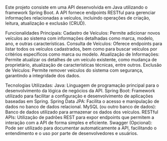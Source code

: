 Este projeto consiste em uma API desenvolvida em Java utilizando o framework Spring Boot. A API fornece endpoints RESTful para gerenciar informações relacionadas a veículos, incluindo operações de criação, leitura, atualização e exclusão (CRUD).

Funcionalidades Principais:
Cadastro de Veículos: Permite adicionar novos veículos ao sistema com informações detalhadas como marca, modelo, ano, e outras características.
Consulta de Veículos: Oferece endpoints para listar todos os veículos cadastrados, bem como para buscar veículos por critérios específicos como marca ou modelo.
Atualização de Informações: Permite atualizar os detalhes de um veículo existente, como mudança de proprietário, atualização de características técnicas, entre outros.
Exclusão de Veículos: Permite remover veículos do sistema com segurança, garantindo a integridade dos dados.

Tecnologias Utilizadas:
Java: Linguagem de programação principal para o desenvolvimento da lógica de negócios da API.
Spring Boot: Framework utilizado para facilitar a configuração e desenvolvimento de aplicações baseadas em Spring.
Spring Data JPA: Facilita o acesso e manipulação de dados no banco de dados relacional.
MySQL (ou outro banco de dados): Banco de dados utilizado para armazenar os dados dos veículos.
RESTful APIs: Utilização de padrões REST para expor endpoints que permitem a interação com a API de forma simples e eficiente.
Swagger (Opcional): Pode ser utilizado para documentar automaticamente a API, facilitando o entendimento e o uso por parte de desenvolvedores e usuários.

